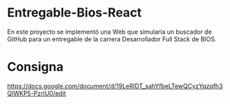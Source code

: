 
# Entregable-Bios-React
En este proyecto se implementó una Web que simularia un buscador de GitHub para un entregable de la carrera Desarrollador Full Stack de BIOS.

# Consigna
https://docs.google.com/document/d/19LeRlDT_sahYfbeLTewQCyzYqzqfh3QIWKP5-PzrlU0/edit

